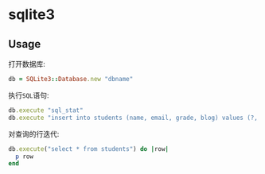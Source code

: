 # sqlite3

## Usage

打开数据库:
```ruby
db = SQLite3::Database.new "dbname"
```

执行`SQL`语句:
```ruby
db.execute "sql_stat"
db.execute "insert into students (name, email, grade, blog) values (?, ?, ?, ?)", ["Jane", "me@janedoe.com", "A", "http://blog.janedoe.com"]
```

对查询的行迭代:
```ruby
db.execute("select * from students") do |row|
  p row
end
```
